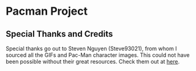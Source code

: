 # Pacman Project


## Special Thanks and Credits
Special thanks go out to Steven Nguyen (Steve93021), from whom I sourced all the GIFs and Pac-Man character images.
This could not have been possible without their great resources.
Check them out at [here](https://www.deviantart.com/steve93021).